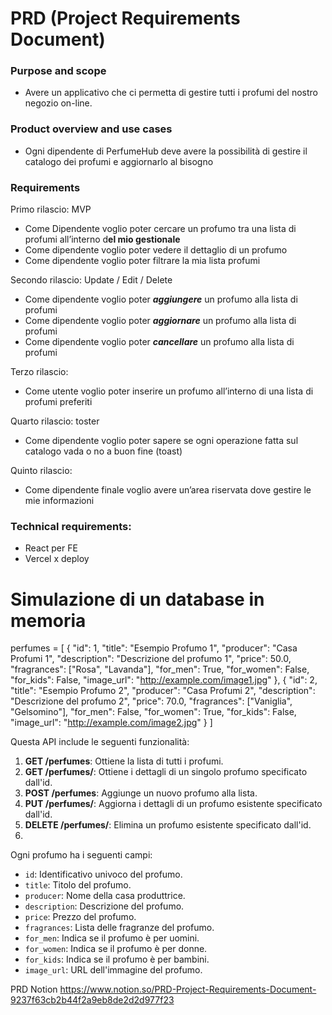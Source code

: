 # PRD (Project Requirements Document)

### Purpose and scope

- Avere un applicativo che ci permetta di gestire tutti i profumi del nostro negozio on-line.

### Product overview and use cases

- Ogni dipendente di PerfumeHub deve avere la possibilità di gestire il catalogo dei profumi e aggiornarlo al bisogno

### Requirements

Primo rilascio: MVP

- Come Dipendente voglio poter cercare un profumo tra una lista di profumi all’interno d**el mio gestionale**
- Come dipendente voglio poter vedere il dettaglio di un profumo
- Come dipendente voglio poter filtrare la mia lista profumi

Secondo rilascio: Update / Edit / Delete

- Come dipendente voglio poter ***aggiungere*** un profumo alla lista di profumi
- Come dipendente voglio poter ***aggiornare*** un profumo alla lista di profumi
- Come dipendente voglio poter ***cancellare*** un profumo alla lista di profumi

Terzo rilascio: 

- Come utente voglio poter inserire un profumo all’interno di una lista di profumi preferiti

Quarto rilascio: toster

- Come dipendente voglio poter sapere se ogni operazione fatta sul catalogo vada o no a buon fine (toast)

Quinto rilascio: 

- Come dipendente finale voglio avere un’area riservata dove gestire le mie informazioni

### Technical requirements:

- React per FE
- Vercel x deploy

# Simulazione di un database in memoria

perfumes = [
{
"id": 1,
"title": "Esempio Profumo 1",
"producer": "Casa Profumi 1",
"description": "Descrizione del profumo 1",
"price": 50.0,
"fragrances": ["Rosa", "Lavanda"],
"for_men": True,
"for_women": False,
"for_kids": False,
"image_url": "http://example.com/image1.jpg"
},
{
"id": 2,
"title": "Esempio Profumo 2",
"producer": "Casa Profumi 2",
"description": "Descrizione del profumo 2",
"price": 70.0,
"fragrances": ["Vaniglia", "Gelsomino"],
"for_men": False,
"for_women": True,
"for_kids": False,
"image_url": "http://example.com/image2.jpg"
}
]

Questa API include le seguenti funzionalità:

1. **GET /perfumes**: Ottiene la lista di tutti i profumi.
2. **GET /perfumes/<id>**: Ottiene i dettagli di un singolo profumo specificato dall'id.
3. **POST /perfumes**: Aggiunge un nuovo profumo alla lista.
4. **PUT /perfumes/<id>**: Aggiorna i dettagli di un profumo esistente specificato dall'id.
5. **DELETE /perfumes/<id>**: Elimina un profumo esistente specificato dall'id.
6. 

Ogni profumo ha i seguenti campi:

- `id`: Identificativo univoco del profumo.
- `title`: Titolo del profumo.
- `producer`: Nome della casa produttrice.
- `description`: Descrizione del profumo.
- `price`: Prezzo del profumo.
- `fragrances`: Lista delle fragranze del profumo.
- `for_men`: Indica se il profumo è per uomini.
- `for_women`: Indica se il profumo è per donne.
- `for_kids`: Indica se il profumo è per bambini.
- `image_url`: URL dell'immagine del profumo.

PRD Notion
https://www.notion.so/PRD-Project-Requirements-Document-9237f63cb2b44f2a9eb8de2d2d977f23
